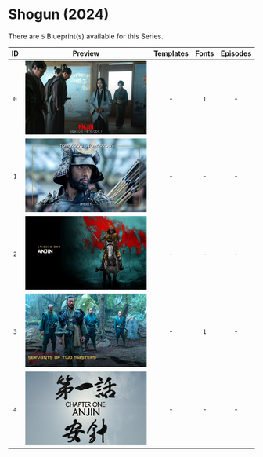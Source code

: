 # Shogun (2024)

There are `5` Blueprint(s) available for this Series.

| ID | Preview | Templates | Fonts | Episodes | 
| :---: | :---: | :---: | :---: | :---: |
| `0` | <img src="./0/preview0.jpg" height="150"> | - | `1` | - |
| `1` | <img src="./1/preview0.jpg" height="150"> | - | - | - |
| `2` | <img src="./2/preview0.jpg" height="150"> | - | - | - |
| `3` | <img src="./3/preview0.jpg" height="150"> | - | `1` | - |
| `4` | <img src="./4/preview0.jpg" height="150"> | - | - | - |